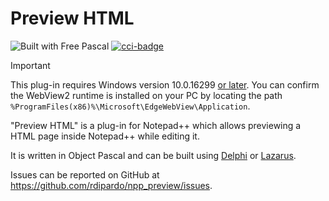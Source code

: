 # Preview HTML

![Built with Free Pascal][fpc] [![cci-badge][]][cci-status]

> [!Important]
> This plug-in requires Windows version 10.0.16299 [or later][msedge].
> You can confirm the WebView2 runtime is installed on your PC by locating the path `%ProgramFiles(x86)%\Microsoft\EdgeWebView\Application`.

"Preview HTML" is a plug-in for Notepad++ which allows previewing a HTML page inside Notepad++ while editing it.

It is written in Object Pascal and can be built using [Delphi] or [Lazarus].

Issues can be reported on GitHub at <https://github.com/rdipardo/npp_preview/issues>.

[Delphi]: https://www.embarcadero.com/products/delphi/starter
[Lazarus]: https://www.lazarus-ide.org
[Fossil]: https://fossil-scm.org/
[msedge]: https://learn.microsoft.com/microsoft-edge/webview2/#supported-windows-versions
[cci-status]: https://circleci.com/gh/rdipardo/npp_preview
[cci-badge]: https://circleci.com/gh/rdipardo/npp_preview.svg?style=svg
[fpc]: https://img.shields.io/github/languages/top/rdipardo/npp_preview?style=flat-square&color=lightblue&label=Free%20Pascal&logo=lazarus
